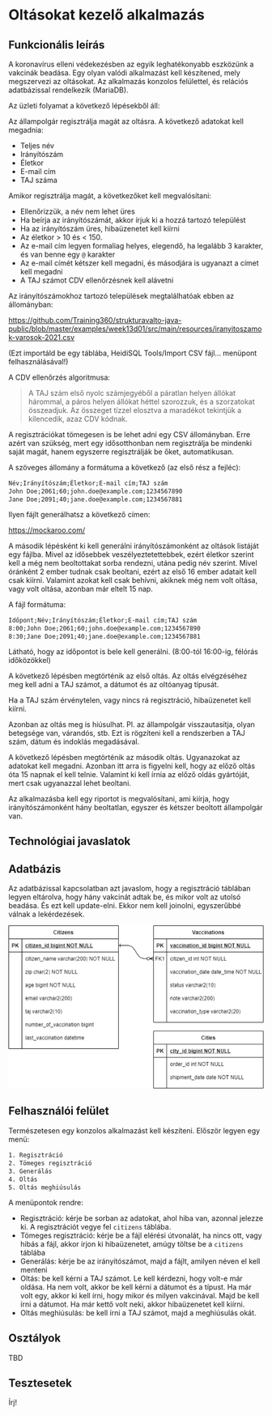 # Oltásokat kezelő alkalmazás

## Funkcionális leírás

A koronavírus elleni védekezésben az egyik leghatékonyabb eszközünk a vakcinák beadása.
Egy olyan valódi alkalmazást kell készítened, mely megszervezi az oltásokat.
Az alkalmazás konzolos felülettel, és relációs adatbázissal rendelkezik (MariaDB).

Az üzleti folyamat a következő lépésekből áll:

Az állampolgár regisztrálja magát az oltásra. A következő adatokat kell megadnia:

* Teljes név
* Irányítószám
* Életkor
* E-mail cím
* TAJ száma

Amikor regisztrálja magát, a következőket kell megvalósítani:

* Ellenőrizzük, a név nem lehet üres
* Ha beírja az irányítószámát, akkor írjuk ki a hozzá tartozó települést
* Ha az irányítószám üres, hibaüzenetet kell kiírni
* Az életkor > 10 és < 150.
* Az e-mail cím legyen formaliag helyes, elegendő, ha legalább 3 karakter, és van benne egy `@` karakter
* Az e-mail címét kétszer kell megadni, és másodjára is ugyanazt a címet kell megadni
* A TAJ számot CDV ellenőrzésnek kell alávetni

Az irányítószámokhoz tartozó települések megtalálhatóak ebben az állományban:

https://github.com/Training360/strukturavalto-java-public/blob/master/examples/week13d01/src/main/resources/iranyitoszamok-varosok-2021.csv

(Ezt importáld be egy táblába, HeidiSQL Tools/Import CSV fájl... menüpont felhasználásával!)

A CDV ellenőrzés algoritmusa:

> A TAJ szám első nyolc számjegyéből a páratlan helyen állókat hárommal, a páros helyen állókat héttel szorozzuk, és a szorzatokat összeadjuk. 
> Az összeget tízzel elosztva a maradékot tekintjük a kilencedik, azaz CDV kódnak.

A regisztrációkat tömegesen is be lehet adni egy CSV állományban. Erre azért van szükség, mert egy idősotthonban nem regisztrálja be
mindenki saját magát, hanem egyszerre regisztrálják be őket, automatikusan.

A szöveges állomány a formátuma a következő (az első rész a fejléc):

```
Név;Irányítószám;Életkor;E-mail cím;TAJ szám
John Doe;2061;60;john.doe@example.com;1234567890
Jane Doe;2091;40;jane.doe@example.com;1234567881
```

Ilyen fájlt generálhatsz a következő címen:

https://mockaroo.com/

A második lépésként ki kell generálni irányítószámonként az oltások
listáját egy fájlba. Mivel az idősebbek veszélyeztetettebbek, ezért
életkor szerint kell a még nem beoltottakat sorba rendezni, 
utána pedig név szerint. Mivel óránként 2 ember tudnak csak beoltani,
ezért az első 16 ember adatait kell csak kiírni.
Valamint azokat kell csak behívni, akiknek még nem volt oltása,
vagy volt oltása, azonban már eltelt 15 nap.

A fájl formátuma:

```
Időpont;Név;Irányítószám;Életkor;E-mail cím;TAJ szám
8:00;John Doe;2061;60;john.doe@example.com;1234567890
8:30;Jane Doe;2091;40;jane.doe@example.com;1234567881
```

Látható, hogy az időpontot is bele kell generálni. (8:00-tól 16:00-ig, félórás időközökkel)

A következő lépésben megtörténik az első oltás.
Az oltás elvégzéséhez meg kell adni a TAJ számot, a dátumot és az oltóanyag típusát.

Ha a TAJ szám érvénytelen, vagy nincs rá regisztráció, hibaüzenetet kell kiírni.

Azonban az oltás meg is hiúsulhat. Pl. az állampolgár visszautasítja, olyan betegsége van, várandós, stb. Ezt is rögzíteni kell a rendszerben
a TAJ szám, dátum és indoklás megadásával.

A következő lépésben megtörténik az második oltás.
Ugyanazokat az adatokat kell megadni. Azonban itt arra is figyelni kell, hogy az előző
oltás óta 15 napnak el kell telnie.
Valamint ki kell írnia az előző oldás gyártóját, mert csak ugyanazzal lehet beoltani.

Az alkalmazásba kell egy riportot is megvalósítani, ami kiírja, hogy irányítószámonként
hány beoltatlan, egyszer és kétszer beoltott állampolgár van.

## Technológiai javaslatok

## Adatbázis

Az adatbázissal kapcsolatban azt javaslom, hogy a regisztráció táblában legyen eltárolva, hogy
hány vakcinát adtak be, és mikor volt az utolsó beadása. És ezt kell update-elni. Ekkor
nem kell joinolni, egyszerűbbé válnak a lekérdezések.

![Adatbázis terv](images/vakcina.png)

## Felhasználói felület

Természetesen egy konzolos alkalmazást kell készíteni.
Először legyen egy menü:

```
1. Regisztráció
2. Tömeges regisztráció
3. Generálás
4. Oltás
5. Oltás meghiúsulás
```

A menüpontok rendre:

* Regisztráció: kérje be sorban az adatokat, ahol hiba van, azonnal jelezze ki. A regisztrációt vegye fel `citizens` táblába.
* Tömeges regisztráció: kérje be a fájl elérési útvonalát, ha nincs ott, vagy hibás a fájl, akkor írjon ki hibaüzenetet, amúgy töltse be a `citizens` táblába
* Generálás: kérje be az irányítószámot, majd a fájlt, amilyen néven el kell menteni
* Oltás: be kell kérni a TAJ számot. Le kell kérdezni, hogy volt-e már oldása. Ha nem volt, akkor be kell kérni a dátumot és a típust. Ha már volt egy,
 akkor ki kell írni, hogy mikor és milyen vakcinával. Majd be kell írni a dátumot. Ha már kettő volt neki, akkor hibaüzenetet kell kiírni.
* Oltás meghiúsulás: be kell írni a TAJ számot, majd a meghiúsulás okát.

## Osztályok

TBD

## Tesztesetek

Írj!